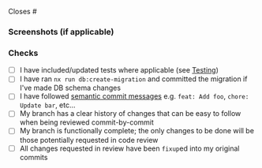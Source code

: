 Closes #<!--(issue number here)-->

<!-- Describe what your pull request is doing here -->

### Screenshots (if applicable)

<!-- Attach screenshots here, if your PR contains any visual changes, e.g. frontend work -->

### Checks

- [ ] I have included/updated tests where applicable (see
      [Testing](https://github.com/momentum-mod/website/wiki/Testing))
- [ ] I have ran `nx run db:create-migration` and committed the migration if
      I've made DB schema changes
- [ ] I have followed
      [semantic commit messages](https://gist.github.com/joshbuchea/6f47e86d2510bce28f8e7f42ae84c716)
      e.g. `feat: Add foo`, `chore: Update bar`, etc...
- [ ] My branch has a clear history of changes that can be easy to follow when
      being reviewed commit-by-commit
- [ ] My branch is functionally complete; the only changes to be done will be
      those potentially requested in code review
- [ ] All changes requested in review have been `fixup`ed into my original
      commits
